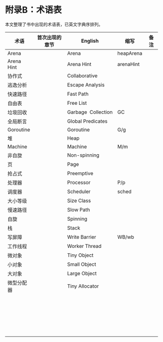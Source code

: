 # 附录B：术语表

本文整理了书中出现的术语表，已英文字典序排列。

| 术语       | 首次出现的章节 | English             | 缩写      | 备注 |
| ---------- | -------------- | ------------------- | --------- | ---- |
| Arena      |                | Arena               | heapArena |      |
| Arena Hint |                | Arena Hint          | arenaHint |      |
| 协作式     |                | Collaborative       |           |      |
| 逃逸分析   |                | Escape Analysis     |           |      |
| 快速路径   |                | Fast Path           |           |      |
| 自由表     |                | Free List           |           |      |
| 垃圾回收   |                | Garbage  Collection | GC        |      |
| 全局断言   |                | Global Predicates   |           |      |
| Goroutine  |                | Goroutine           | G/g       |      |
| 堆         |                | Heap                |           |      |
| Machine    |                | Machine             | M/m       |      |
| 非自旋     |                | Non-spinning        |           |      |
| 页         |                | Page                |           |      |
| 抢占式     |                | Preemptive          |           |      |
| 处理器     |                | Processor           | P/p       |      |
| 调度器     |                | Scheduler           | sched     |      |
| 大小等级   |                | Size Class          |           |      |
| 慢速路径   |                | Slow Path           |           |      |
| 自旋       |                | Spinning            |           |      |
| 栈         |                | Stack               |           |      |
| 写屏障     |                | Write Barrier       | WB/wb     |      |
| 工作线程   |                | Worker Thread       |           |      |
| 微对象     |                | Tiny Object         |           |      |
| 小对象     |                | Small Object        |           |      |
| 大对象     |                | Large Object        |           |      |
| 微型分配器 |                | Tiny Allocator      |           |      |
|            |                |                     |           |      |
|            |                |                     |           |      |
|            |                |                     |           |      |
|            |                |                     |           |      |
|            |                |                     |           |      |
|            |                |                     |           |      |
|            |                |                     |           |      |
|            |                |                     |           |      |
|            |                |                     |           |      |
|            |                |                     |           |      |
|            |                |                     |           |      |
|            |                |                     |           |      |
|            |                |                     |           |      |
|            |                |                     |           |      |
|            |                |                     |           |      |
|            |                |                     |           |      |
|            |                |                     |           |      |
|            |                |                     |           |      |
|            |                |                     |           |      |
|            |                |                     |           |      |
|            |                |                     |           |      |
|            |                |                     |           |      |
|            |                |                     |           |      |


